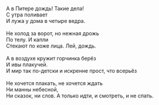 А в Питере дождь! Такие дела!<br />
С утра поливает<br />
И лужа у дома в четыре ведра.<br />
<br />
Не холод за ворот, но нежная дрожь<br />
По телу. И капли<br />
Стекают по коже лица. Лей, дождь.<br />
<br />
А в воздухе кружит горчинка берёз<br />
И ивы плакучей.<br />
И мир так по-детски и искренне прост, что всерьёз<br />
<br />
Не хочется плакать, не хочется ждать<br />
Ни манны небесной,<br />
Ни сказок, ни слов. А только идти, и смотреть, и не спать.